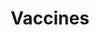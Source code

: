 ---
banner:
  content: Vaccines are available and more are in development to protect people from the COVID-19 virus.
  display: false
  heading: Call your doctor
layout: category
name: vaccines
owner: CDC
questions:
- covid-19-vaccine
- vaccine-development
- get-vaccine-first
- get-vaccine
- enough-vaccine
- why-vaccine
- bad-vaccine-reaction
- stop-mask-after-vaccine
- immunity-vaccine
- number-vaccine-shots
- vaccine-costs
- need-vaccine-if-had-covid
title: Vaccines
---